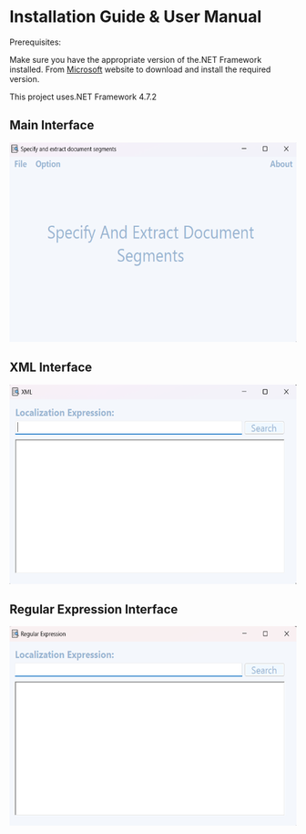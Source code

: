 # Installation Guide & User Manual
Prerequisites:

Make sure you have the appropriate version of the.NET Framework installed. From [Microsoft](https://dotnet.microsoft.com/zh-cn/download/dotnet-framework)  website to download and install the required version.

This project uses.NET Framework 4.7.2

## Main Interface

<p align="center">
  <img width="600" height="350" src="/doc/Img/Main interface.png">
</p>

## XML Interface

<p align="center">
  <img width="600" height="350" src="/doc/Img/XML Interface.png">
</p>

## Regular Expression Interface

<p align="center">
  <img width="600" height="350" src="/doc/Img/Regular Expression Interface.png">
</p>
